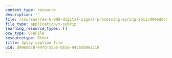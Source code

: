 ```yaml
---
content_type: resource
description: ''
file: /courses/res-6-008-digital-signal-processing-spring-2011/d906ddc844fd5555bb36943b5b0e2c10_U13m6L6R58w.vtt
file_type: application/x-subrip
learning_resource_types: []
ocw_type: OCWFile
resourcetype: Other
title: 3play caption file
uid: d906ddc8-44fd-5555-bb36-943b5b0e2c10
---
```

